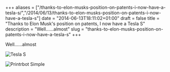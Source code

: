 +++
aliases = ["/thanks-to-elon-musks-position-on-patents-i-now-have-a-tesla-s/","/2014/06/13/thanks-to-elon-musks-position-on-patents-i-now-have-a-tesla-s"]
date = "2014-06-13T18:11:02+01:00"
draft = false
title = "Thanks to Elon Musk's position on patents, I now have a Tesla S"
description = "Well......almost"
slug = "thanks-to-elon-musks-position-on-patents-i-now-have-a-tesla-s"
+++

Well......almost

![Tesla S](https://d2j17b10ywb1i7.cloudfront.net/wp-content/uploads/2014/06/tesla2.jpg "Tesla S")

![Printrbot Simple](https://d2j17b10ywb1i7.cloudfront.net/wp-content/uploads/2014/06/tesla1.jpg "Printrbot Simple")
